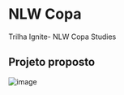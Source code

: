 # NLW Copa

Trilha Ignite- NLW Copa Studies

## Projeto proposto 

![image](https://user-images.githubusercontent.com/63923428/199854229-66ff7c01-cf0b-463b-950e-7bb255fe6204.png)

 
